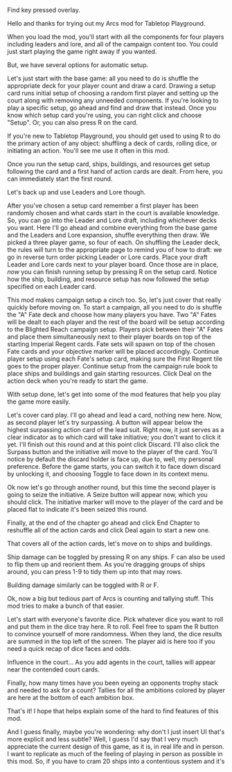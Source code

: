 Find key pressed overlay.

Hello and thanks for trying out my Arcs mod for Tabletop Playground.

When you load the mod, you'll start with all the components for four players including leaders and lore, and all of the campaign content too. You could just start playing the game right away if you wanted.

But, we have several options for automatic setup.

Let's just start with the base game: all you need to do is shuffle the appropriate deck for your player count and draw a card.
Drawing a setup card runs initial setup of choosing a random first player and setting up the court along with removing any unneeded components.
If you're looking to play a specific setup, go ahead and find and draw that instead.
Once you know which setup card you're using, you can right click and choose "Setup".
Or, you can also press R on the card.

If you're new to Tabletop Playground, you should get used to using R to do the primary action of any object: shuffling a deck of cards, rolling dice, or initiating an action.
You'll see me use it often in this mod.

Once you run the setup card, ships, buildings, and resources get setup following the card and a first hand of action cards are dealt.
From here, you can immediately start the first round.

Let's back up and use Leaders and Lore though.

After you've chosen a setup card remember a first player has been randomly chosen and what cards start in the court is available knowledge.
So, you can go into the Leader and Lore draft, including whichever decks you want. Here I'll go ahead and combine everything from the base game and the Leaders and Lore expansion, shuffle everything then draw.
We picked a three player game, so four of each.
On shuffling the Leader deck, the rules will turn to the appropriate page to remind you of how to draft: we go in reverse turn order picking Leader or Lore cards.
Place your draft Leader and Lore cards next to your player board.
Once those are in place, _now_ you can finish running setup by pressing R on the setup card.
Notice how the ship, building, and resource setup has now followed the setup specified on each Leader card.

This mod makes campaign setup a cinch too.
So, let's just cover that really quickly before moving on.
To start a campaign, all you need to do is shuffle the "A" Fate deck and choose how many players you have.
Two "A" Fates will be dealt to each player and the rest of the board will be setup according to the Blighted Reach campaign setup.
Players pick between their "A" Fates and place them simultaneously next to their player boards on top of the starting Imperial Regent cards.
Fate sets will spawn on top of the chosen Fate cards and your objective marker will be placed accordingly.
Continue player setup using each Fate's setup card, making sure the First Regent tile goes to the proper player.
Continue setup from the campaign rule book to place ships and buildings and gain starting resources.
Click Deal on the action deck when you're ready to start the game.

With setup done, let's get into some of the mod features that help you play the game more easily.

Let's cover card play.
I'll go ahead and lead a card, nothing new here.
Now, as second player let's try surpassing.
A button will appear below the highest surpassing action card of the lead suit.
Right now, it just serves as a clear indicator as to which card will take initiative; you don't want to click it yet.
I'll finish out this round and at this point click Discard.
I'll also click the Surpass button and the initiative will move to the player of the card.
You'll notice by default the discard holder is face up, due to, well, my personal preference.
Before the game starts, you can switch it to face down discard by unlocking it, and choosing Toggle to face down in its context menu.

Ok now let's go through another round, but this time the second player is going to seize the initiative.
A Seize button will appear now, which you should click.
The initiative marker will move to the player of the card and be placed flat to indicate it's been seized this round.

Finally, at the end of the chapter go ahead and click End Chapter to reshuffle all of the action cards and click Deal again to start a new one.

That covers all of the action cards, let's move on to ships and buildings.

Ship damage can be toggled by pressing R on any ships.
F can also be used to flip them up and reorient them.
As you're dragging groups of ships around, you can press 1-9 to tidy them up into that may rows.

Building damage similarly can be toggled with R or F.

Ok, now a big but tedious part of Arcs is counting and tallying stuff.
This mod tries to make a bunch of that easier.

Let's start with everyone's favorite dice.
Pick whatever dice you want to roll and put them in the dice tray here.
R to roll.
Feel free to spam the R button to convince yourself of more randomness.
When they land, the dice results are summed in the top left of the screen.
The player aid is here too if you need a quick recap of dice faces and odds.

Influence in the court…
As you add agents in the court, tallies will appear near the contended court cards.

Finally, how many times have you been eyeing an opponents trophy stack and needed to ask for a count?
Tallies for all the ambitions colored by player are here at the bottom of each ambition box.

That's it! I hope that helps explain some of the hard to find features of this mod.

And I guess finally, maybe you're wondering: why don't I just insert UI that's more explicit and less subtle?
Well, I guess I'd say that I very much appreciate the current design of this game, as it is, in real life and in person.
I want to replicate as much of the feeling of playing in person as possible in this mod.
So, if you have to cram 20 ships into a contentious system and it's
